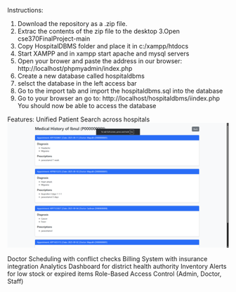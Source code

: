 Instructions:
1. Download the repository as a .zip file.
2. Extrac the contents of the zip file to the desktop
3.Open cse370FinalProject-main
4. Copy HospitalDBMS folder and place it in c:/xampp/htdocs
5. Start XAMPP and in xampp start apache and mysql servers
6. Open your brower and paste the address in our browser: http://localhost/phpmyadmin/index.php
7. Create a new database called hospitaldbms
8. selsct the database in the left access bar
9. Go to the import tab and import the hospitaldbms.sql into the database
10. Go to your browser an go to: http://localhost/hospitaldbms/iindex.php
You should now be able to access the database

Features:
Unified Patient Search across hospitals
![Unified Patient Search](https://github.com/ibnulahsanmayukh-collab/cse370FinalProject/blob/main/screenshots/unifiedsearch.png?raw=true)


Doctor Scheduling with conflict checks
Billing System with insurance integration
Analytics Dashboard for district health authority
Inventory Alerts for low stock or expired items
Role-Based Access Control (Admin, Doctor, Staff)
